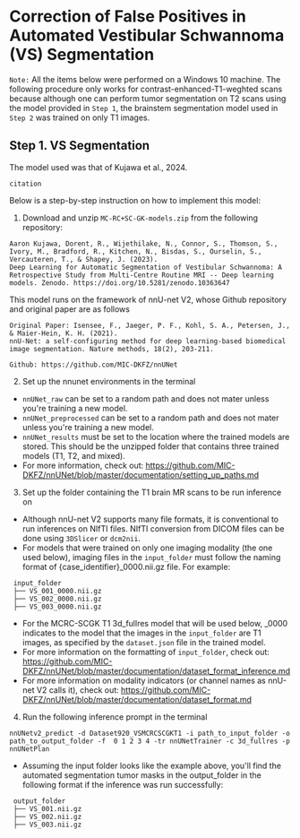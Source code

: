 # Correction of False Positives in Automated Vestibular Schwannoma (VS) Segmentation
`Note:` All the items below were performed on a Windows 10 machine. The following procedure only works for contrast-enhanced-T1-weghted scans because although one can perform tumor segmentation on T2 scans using the model provided in `Step 1`, the brainstem segmentation model used in `Step 2` was trained on only T1 images.

## Step 1. VS Segmentation
The model used was that of Kujawa et al., 2024.
```
citation
```
Below is a step-by-step instruction on how to implement this model:
1. Download and unzip `MC-RC+SC-GK-models.zip` from the following repository:
```
Aaron Kujawa, Dorent, R., Wijethilake, N., Connor, S., Thomson, S., Ivory, M., Bradford, R., Kitchen, N., Bisdas, S., Ourselin, S., Vercauteren, T., & Shapey, J. (2023).
Deep Learning for Automatic Segmentation of Vestibular Schwannoma: A Retrospective Study from Multi-Centre Routine MRI -- Deep learning models. Zenodo. https://doi.org/10.5281/zenodo.10363647
```
This model runs on the framework of nnU-net V2, whose Github repository and original paper are as follows
```
Original Paper: Isensee, F., Jaeger, P. F., Kohl, S. A., Petersen, J., & Maier-Hein, K. H. (2021).
nnU-Net: a self-configuring method for deep learning-based biomedical image segmentation. Nature methods, 18(2), 203-211.

Github: https://github.com/MIC-DKFZ/nnUNet
```
2. Set up the nnunet environments in the terminal
  * `nnUNet_raw` can be set to a random path and does not mater unless you're training a new model.
  * `nnUNet_preprocessed` can be set to a random path and does not mater unless you're training a new model.
  * `nnUNet_results` must be set to the location where the trained models are stored. This should be the unzipped folder that contains three trained models (T1, T2, and mixed).
  * For more information, check out: https://github.com/MIC-DKFZ/nnUNet/blob/master/documentation/setting_up_paths.md
3. Set up the folder containing the T1 brain MR scans to be run inference on
  * Although nnU-net V2 supports many file formats, it is conventional to run inferences on NIfTI files. NIfTI conversion from DICOM files can be done using `3DSlicer` or `dcm2nii`.
  * For models that were trained on only one imaging modality (the one used below), imaging files in the `input_folder` must follow the naming format of {case_identifier}_0000.nii.gz file. For example:
```
 input_folder
 ├── VS_001_0000.nii.gz
 ├── VS_002_0000.nii.gz
 ├── VS_003_0000.nii.gz
```
  * For the MCRC-SCGK T1 3d_fullres model that will be used below, _0000 indicates to the model that the images in the `input_folder` are T1 images, as specified by the `dataset.json` file in the trained model.
  * For more information on the formatting of `input_folder`, check out: https://github.com/MIC-DKFZ/nnUNet/blob/master/documentation/dataset_format_inference.md
  * For more information on modality indicators (or channel names as nnU-net V2 calls it), check out: https://github.com/MIC-DKFZ/nnUNet/blob/master/documentation/dataset_format.md
4. Run the following inference prompt in the terminal
```
nnUNetv2_predict -d Dataset920_VSMCRCSCGKT1 -i path_to_input_folder -o path_to_output_folder -f  0 1 2 3 4 -tr nnUNetTrainer -c 3d_fullres -p nnUNetPlan
```
* Assuming the input folder looks like the example above, you'll find the automated segmentation tumor masks in the output_folder in the following format if the inference was run successfully:
```
 output_folder
 ├── VS_001.nii.gz
 ├── VS_002.nii.gz
 ├── VS_003.nii.gz
```
